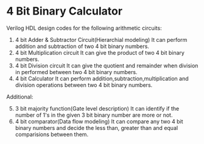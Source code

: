 # 4 Bit Binary Calculator 
Verilog HDL design codes for the following arithmetic circuits:

1) 4 bit Adder & Subtractor Circuit(Hierarchial modeling)
     It can perform addition and subtraction of two 4 bit binary numbers.
2) 4 bit Multiplication circuit
     It can give the product of two 4 bit binary numbers.
3) 4 bit Division circuit
     It can give the quotient and remainder when division in performed between two 4 bit binary numbers.
4) 4 bit Calculator
     It can perform addition,subtraction,multiplication and division operations between two 4 bit binary numbers.
     
Additional:

5) 3 bit majority function(Gate level description)
     It can identify if the number of 1's in the given 3 bit binary number are more or not.
6) 4 bit comparator(Data flow modeling)
     It can compare any two 4 bit binary numbers and decide the less than, greater than and equal comparisions between them.
